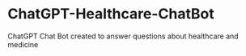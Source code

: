 # ChatGPT-Healthcare-ChatBot
ChatGPT Chat Bot created to answer questions about healthcare and medicine

